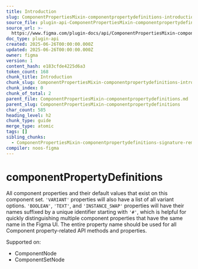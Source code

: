 ```yaml
---
title: Introduction
slug: ComponentPropertiesMixin-componentpropertydefinitions-introduction
source_file: plugin-api-ComponentPropertiesMixin-componentpropertydefinitions.html
source_url: >-
  https://www.figma.com/plugin-docs/api/ComponentPropertiesMixin-componentpropertydefinitions/
doc_type: plugin-api
created: 2025-06-26T00:00:00.000Z
updated: 2025-06-26T00:00:00.000Z
owner: figma
version: 1
content_hash: e183cfde4225d6a3
token_count: 168
chunk_title: Introduction
chunk_slug: ComponentPropertiesMixin-componentpropertydefinitions-introduction
chunk_index: 0
chunk_of_total: 2
parent_file: ComponentPropertiesMixin-componentpropertydefinitions.md
parent_slug: ComponentPropertiesMixin-componentpropertydefinitions
char_count: 585
heading_level: h2
chunk_type: guide
merge_type: atomic
tags: []
sibling_chunks:
  - ComponentPropertiesMixin-componentpropertydefinitions-signature-remarks
compiler: noos-figma
---
```


# componentPropertyDefinitions

All component properties and their default values that exist on this component set. `'VARIANT'` properties will also have a list of all variant options. `'BOOLEAN'`, `'TEXT'`, and `'INSTANCE_SWAP'` properties will have their names suffixed by a unique identifier starting with `'#'`, which is helpful for quickly distinguishing multiple component properties that have the same name in the Figma UI. The entire property name should be used for all Component property-related API methods and properties.

 Supported on:

- ComponentNode
- ComponentSetNode
